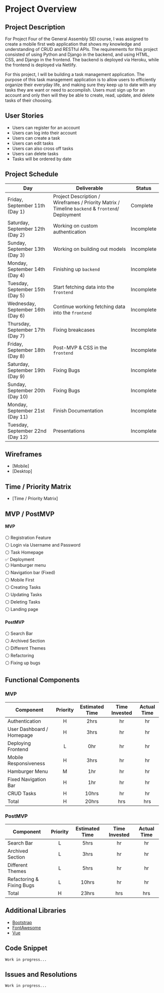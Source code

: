 # Project Overview

## Project Description

For Project Four of the General Assembly SEI course, I was assigned to create a mobile first web application that shows my knowledge and understanding of CRUD and RESTful APIs. The requirements for this project consisted of using Python and Django in the backend, and using HTML, CSS, and Django in the frontend. The backend is deployed via Heroku, while the frontend is deployed via Netlify.

For this project, I will be building a task management application. The purpose of this task management application is to allow users to efficiently organize their everyday life, and making sure they keep up to date with any tasks they are want or need to accomplish. Users must sign up for an account and only then will they be able to create, read, update, and delete tasks of their choosing.

## User Stories

- Users can register for an account
- Users can log into their account
- Users can create a task
- Users can edit tasks
- Users can also cross off tasks
- Users can delete tasks
- Tasks will be ordered by date

## Project Schedule

|  Day | Deliverable | Status
|---|---| ---|
|Friday, September 11th (Day 1)| Project Description / Wireframes / Priority Matrix / Timeline `backend` & `frontend`/ Deployment | Complete
|Saturday, September 12th (Day 2)| Working on custom authentication | Incomplete
|Sunday, September 13th (Day 3)| Working on building out models | Incomplete
|Monday, September 14th (Day 4)| Finishing up `backend` | Incomplete
|Tuesday, September 15th (Day 5)| Start fetching data into the `frontend` | Incomplete
|Wednesday, September 16th (Day 6)| Continue working fetching data into the `frontend` | Incomplete
|Thursday, September 17th (Day 7)| Fixing breakcases| Incomplete
|Friday, September 18th (Day 8)| Post-MVP & CSS in the `frontend` | Incomplete
|Saturday, September 19th (Day 9)| Fixing Bugs | Incomplete
|Sunday, September 20th (Day 10)| Fixing Bugs | Incomplete
|Monday, September 21st (Day 11)| Finish Documentation | Incomplete
|Tuesday, September 22nd (Day 12)| Presentations | Incomplete

## Wireframes

- [Mobile]
- [Desktop]


## Time / Priority Matrix 

- [Time / Priority Matrix]

## MVP / PostMVP

#### MVP 

:white_circle: Registration Feature <br>
:white_circle: Login via Username and Password <br>
:white_circle: Task Homepage <br>
:white_check_mark: Deployment <br>
:white_circle: Hamburger menu  <br>
:white_circle: Navigation bar (Fixed) <br>
:white_circle: Mobile First <br>
:white_circle: Creating Tasks <br>
:white_circle: Updating Tasks <br>
:white_circle: Deleting Tasks <br>
:white_circle: Landing page <br>

#### PostMVP 

:white_circle: Search Bar <br>
:white_circle: Archived Section <br>
:white_circle: Different Themes <br>
:white_circle: Refactoring <br>
:white_circle: Fixing up bugs <br>

## Functional Components

### MVP
| Component | Priority | Estimated Time | Time Invested | Actual Time |
| --- | :---: |  :---: | :---: | :---: |
| Authentication | H | 2hrs | hr | hr|
| User Dashboard / Homepage | H | 3hrs | hr | hr|
| Deploying Frontend | L | 0hr | hr | hr|
| Mobile Responsiveness | H | 3hrs | hr | hr |
| Hamburger Menu | M | 1hr | hr | hr|
| Fixed Navigation Bar | H | 1hr | hr | hr |
| CRUD Tasks | H | 10hrs | hr | hr |
| Total | H | 20hrs| hrs | hrs |

### PostMVP
| Component | Priority | Estimated Time | Time Invested | Actual Time |
| --- | :---: |  :---: | :---: | :---: |
| Search Bar | L | 5hrs | hr | hr|
| Archived Section | L | 3hrs | hr | hr|
| Different Themes | L | 5hrs | hr | hr|
| Refactoring & Fixing Bugs | L | 10hrs | hr | hr|
| Total | H | 23hrs| hrs | hrs |

## Additional Libraries

 - [Bootstrap](https://getbootstrap.com/)
 - [FontAwesome](https://fontawesome.com/)
 - [Vue](https://vuejs.org/)

## Code Snippet

```
Work in progress...
```

## Issues and Resolutions

```
Work in progress...
```